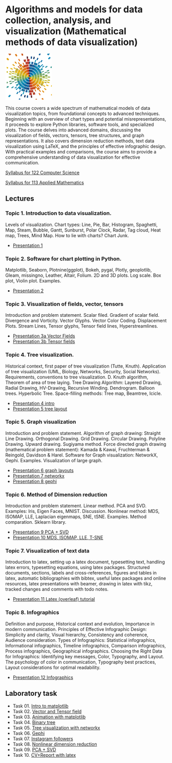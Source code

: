 ﻿
# Algorithms and models for data collection, analysis, and visualization (Mathematical methods of data visualization)

![Logo of datavisualization](https://github.com/a-vodka/dv/raw/master/staff/dv_logo.png)

This course covers a wide spectrum of mathematical models of data visualization topics, from foundational concepts to advanced techniques. Beginning with an overview of chart types and potential misrepresentations, it proceeds to explore Python libraries, software tools, and specialized plots. The course delves into advanced domains, discussing the visualization of fields, vectors, tensors, tree structures, and graph representations. It also covers dimension reduction methods, text data visualization using LaTeX, and the principles of effective infographic design. With practical examples and comparisons, the course aims to provide a comprehensive understanding of data visualization for effective communication.

[Syllabus for 122 Computer Science](https://view.officeapps.live.com/op/view.aspx?src=https://github.com/a-vodka/dv/raw/master/122-Syllabus-Data-Visualization.docx)

[Syllabus for 113 Applied Mathematics](https://view.officeapps.live.com/op/view.aspx?src=https://github.com/a-vodka/dv/raw/master/113-Syllabus-Data-Visualization.docx)

## Lectures
### Topic 1. Introduction to data visualization.
Levels of visualization. Chart types: Line, Pie, Bar, Histogram, Spaghetti, Map, Steam, Bubble, Gantt, Sunburst, Polar Clock, Radar, Tag cloud, Heat map, Trees, Mind Map. How to lie with charts? Chart Junk.
- [Presentation 1](https://view.officeapps.live.com/op/view.aspx?src=https://github.com/a-vodka/dv/raw/master/dv-lec1-intro.pptx)

### Topic 2. Software for chart plotting in Python.
Matplotlib, Seaborn, Plotnine(ggplot), Bokeh, pygal, Plotly, geoplotlib, Gleam, missingno, Leather, Altair, Folium. 2D and 3D plots. Log scale. Box plot, Violin plot. Examples.
- [Presentation 2](https://view.officeapps.live.com/op/view.aspx?src=https://github.com/a-vodka/dv/raw/master/dv-lec2-matplotlib.pptx)

### Topic 3. Visualization of fields, vector, tensors
Introduction and problem statement. Scalar filed. Gradient of scalar field. Divergence and Vorticity. Vector Glyphs. Vector Color Coding. Displacement Plots. Stream Lines, Tensor glyphs, Tensor field lines, Hyperstreamlines.
- [Presentation 3a Vector Fields](https://view.officeapps.live.com/op/view.aspx?src=https://github.com/a-vodka/dv/raw/master/dv-lec3a-vector.pptx) 
- [Presentation 3b Tensor fields](https://view.officeapps.live.com/op/view.aspx?src=https://github.com/a-vodka/dv/raw/master/dv-lec3b-tensor.pptx)

### Topic 4. Tree visualization.
Historical context, first paper of tree visualization (Tutte, Knuth). Application of tree visualization (UML, Biology, Networks, Security, Social Networks). Requirements, conventions to tree visualization. D. Knuth algorithm, Theorem of area of tree laying. Tree Drawing Algorithm: Layered Drawing, Radial Drawing, HV-Drawing, Recursive Winding. Dendrogram. Balloon trees. Hyperbolic Tree. Space-filling methods: Tree map, Beamtree, Icicle.
- [Presentation 4 intro](https://view.officeapps.live.com/op/view.aspx?src=https://github.com/a-vodka/dv/raw/master/dv-lec4-tree-intro.pptx)
- [Presentation 5 tree layout](https://view.officeapps.live.com/op/view.aspx?src=https://github.com/a-vodka/dv/raw/master/dv-lec5-tree-layout.pptx)

### Topic 5. Graph visualization
Introduction and problem statement. Algorithm of graph drawing: Straight Line Drawing. Orthogonal Drawing. Grid Drawing. Circular Drawing. Polyline Drawing. Upward drawing. Sugiyama method. Force directed graph drawing (mathematical problem statement): Kamada & Kawai, Fruchterman & Reingold, Davidson & Harel.
Software for Graph visualization: NetworkX, Gephi. Examples. Visualization of large graph.
- [Presentation 6 graph layouts](https://view.officeapps.live.com/op/view.aspx?src=https://github.com/a-vodka/dv/raw/master/dv-lec6-graf-viz.pptx)
- [Presentation 7 networkx](https://view.officeapps.live.com/op/view.aspx?src=https://github.com/a-vodka/dv/raw/master/dv-lec7-networkx.pptx)
- [Presentation 8 gephi](https://view.officeapps.live.com/op/view.aspx?src=https://github.com/a-vodka/dv/raw/master/dv-lec8-gephi.pptx)


### Topic 6. Method of Dimension reduction
Introduction and problem statement. Linear method. PCA and SVD. Examples: Iris, Eigen Faces, MNIST. Discussion. Nonlinear method: MDS, ISOMAP, LLE, Laplacian eigenmaps, SNE, tSNE. Examples. Method comparation. Sklearn library.
- [Presentation 9 PCA + SVD](https://view.officeapps.live.com/op/view.aspx?src=https://github.com/a-vodka/dv/raw/master/dv-lec9-dim-reduc-PCA+SVD.pptx)
- [Presentation 10 MDS, ISOMAP, LLE, T-SNE](https://view.officeapps.live.com/op/view.aspx?src=https://github.com/a-vodka/dv/raw/master/dv-lec10-dimesion-reduction.pptx)

### Topic 7. Visualization of text data
Introduction to latex, setting up a latex document, typesetting text, handling latex errors, typesetting equations, using latex packages. Structured documents, sections, labels and cross-references, figures and tables in latex, automatic bibliographies with bibtex, useful latex packages and online resources, latex presentations with beamer, drawing in latex with tikz, tracked changes and comments with todo notes.
- [Presentation 11 Latex (overleaf) tutorial](https://github.com/a-vodka/dv/raw/master/dv-lec11-latex-tutorial.pdf)

### Topic 8. Infographics
Definition and purpose, Historical context and evolution, Importance in modern communication. Principles of Effective Infographic Design: Simplicity and clarity, Visual hierarchy, Consistency and coherence, Audience consideration. Types of Infographics: Statistical infographics, Informational infographics, Timeline infographics, Comparison infographics, Process infographics, Geographical infographics. Choosing the Right Data for Infographics: Identifying key messages, Color, Typography, and Layout. The psychology of color in communication, Typography best practices, Layout considerations for optimal readability.
- [Presentation 12 Infographics](https://github.com/a-vodka/dv/raw/master/dv-lec12-infographics.pdf)

## Laboratory task

- Task 01. [Intro to matplotlib](https://github.com/a-vodka/dv/raw/master/lab/lab01-matplotlib.pdf)
- Task 02. [Vector and Tensor field](https://github.com/a-vodka/dv/raw/master/lab/lab02-vector%2Btesor.pdf)
- Task 03. [Animation with matplotlib](https://github.com/a-vodka/dv/raw/master/lab/lab03-animation.pdf)
- Task 04. [Binary tree](https://github.com/a-vodka/dv/raw/master/lab/lab04-binary%20tree.pdf)
- Task 05. [Tree visualization with networkx](https://github.com/a-vodka/dv/raw/master/lab/lab05-networkx.pdf)
- Task 06. [Gephi](https://github.com/a-vodka/dv/raw/master/lab/lab06-gephi.pdf)
- Task 07. [Instagram followers](https://github.com/a-vodka/dv/raw/master/lab/lab07-instagraph.pdf)
- Task 08. [Nonlinear dimension reduction](https://github.com/a-vodka/dv/raw/master/lab/lab08-Dim%20reduction.pdf)
- Task 09. [PCA + SVD](https://github.com/a-vodka/dv/raw/master/lab/lab09-PCA+SVD.pdf)
- Task 10. [CV+Report with latex](https://github.com/a-vodka/dv/raw/master/lab/lab10-latex.pdf)
